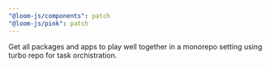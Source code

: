 ```yaml
---
"@loom-js/components": patch
"@loom-js/pink": patch
---
```


Get all packages and apps to play well together in a monorepo setting using turbo repo for task orchistration.
